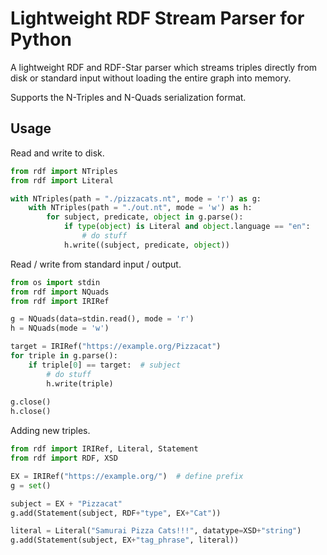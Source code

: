 # Lightweight RDF Stream Parser for Python

A lightweight RDF and RDF-Star parser which streams triples directly from disk
or standard input without loading the entire graph into memory.

Supports the N-Triples and N-Quads serialization format.

## Usage

Read and write to disk.

```python
from rdf import NTriples
from rdf import Literal

with NTriples(path = "./pizzacats.nt", mode = 'r') as g:
    with NTriples(path = "./out.nt", mode = 'w') as h:
        for subject, predicate, object in g.parse():
            if type(object) is Literal and object.language == "en":
                # do stuff
            h.write((subject, predicate, object))
```

Read / write from standard input / output.

```python
from os import stdin
from rdf import NQuads
from rdf import IRIRef

g = NQuads(data=stdin.read(), mode = 'r')
h = NQuads(mode = 'w')

target = IRIRef("https://example.org/Pizzacat")
for triple in g.parse():
    if triple[0] == target:  # subject
        # do stuff
        h.write(triple)
        
g.close()
h.close()
```

Adding new triples.

```python
from rdf import IRIRef, Literal, Statement
from rdf import RDF, XSD

EX = IRIRef("https://example.org/")  # define prefix
g = set()

subject = EX + "Pizzacat"
g.add(Statement(subject, RDF+"type", EX+"Cat"))

literal = Literal("Samurai Pizza Cats!!!", datatype=XSD+"string")
g.add(Statement(subject, EX+"tag_phrase", literal))
```
